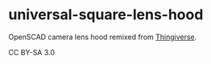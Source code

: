 # universal-square-lens-hood

OpenSCAD camera lens hood remixed from [Thingiverse](https://www.thingiverse.com/thing:4921955).

CC BY-SA 3.0
